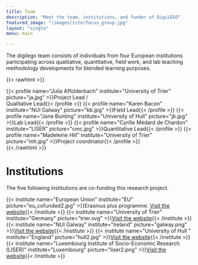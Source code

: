 ```yaml
---
title: Team
description: "Meet the team, institutions, and funder of DigiLEGO"
featured_image: "/images/site/focus_group.jpg"
layout: "single"
menu: main

---
```


The digilego team consists of individuals from four European institutions participating across qualitative, quantitative, field work, and lab teaching methodology developments for blended learning purposes.

{{< rawhtml >}}
  <div class="w-100 flex flex-wrap">
  {{< profile name="Julia Affolderbach" institute="University of Trier" picture="ja.jpg" >}}Project Lead /<br> Qualitative Lead{{< /profile >}}
  {{< profile name="Karen Bacon" institute="NUI Galway" picture="kb.jpg" >}}Field Lead{{< /profile >}}
  {{< profile name="Jane Bunting" institute="University of Hull" picture="jb.jpg" >}}Lab Lead{{< /profile >}}
  {{< profile name="Cyrille Médard de Chardon" institute="LISER" picture="cmc.jpg" >}}Quantitative Lead{{< /profile >}}
  {{< profile name="Madeleine Hill" institute="University of Trier" picture="mh.jpg" >}}Project coordinator{{< /profile >}}

  </div>
{{< /rawhtml >}} 

# Institutions

The five following institutions are co-funding this research project.

{{< institute name="European Union" institute="EU" picture="eu_cofunded2.jpg" >}}Erasmus plus programme. <a href="https://ec.europa.eu/programmes/erasmus-plus/">Visit the website</a>{{< /institute >}}
{{< institute name="University of Trier" institute="Germany" picture="trier.svg" >}}<a href="https://www.uni-trier.de/">Visit the website</a>{{< /institute >}}
{{< institute name="NUI Galway" institute="Ireland" picture="galway.png" >}}<a href="https://www.nuigalway.ie/">Visit the website</a>{{< /institute >}}
{{< institute name="University of Hull " institute="England" picture="hull2.jpg" >}}<a href="https://www.hull.ac.uk/">Visit the website</a>{{< /institute >}}
{{< institute name="Luxembourg Institute of Socio-Economic Research (LISER)" institute="Luxembourg" picture="liser2.png" >}}<a href="http://liser.lu">Visit the website</a>{{< /institute >}}


